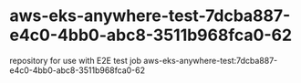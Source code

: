 # aws-eks-anywhere-test-7dcba887-e4c0-4bb0-abc8-3511b968fca0-62
repository for use with E2E test job aws-eks-anywhere-test:7dcba887-e4c0-4bb0-abc8-3511b968fca0-62
